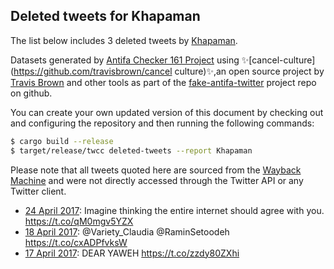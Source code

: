 ## Deleted tweets for Khapaman

The list below includes 3 deleted tweets by
[Khapaman](https://twitter.com/Khapaman).



Datasets generated by [Antifa Checker 161 Project](https://twitter.com/antifacheck161) using ✨[cancel-culture](https://github.com/travisbrown/cancel culture)✨,an open source project by [Travis Brown](https://twitter.com/travisbrown) and other tools as part of the [fake-antifa-twitter](https://github.com/antifacheck161/fake-antifa-twitter) project repo on github.


You can create your own updated version of this document by checking out and configuring the
repository and then running the following commands:

```bash
$ cargo build --release
$ target/release/twcc deleted-tweets --report Khapaman
```

Please note that all tweets quoted here are sourced from the
[Wayback Machine](https://web.archive.org) and were not directly accessed through the Twitter API or
any Twitter client.

* [24 April 2017](https://web.archive.org/web/20170424001626/https://twitter.com/KHapaman/status/856300766386155521): Imagine thinking the entire internet should agree with you. https://t.co/qM0mgv5YZX <!--856300766386155521-->
* [18 April 2017](https://web.archive.org/web/20170418034506/https://twitter.com/KHapaman/status/854178947684343809): @Variety_Claudia @RaminSetoodeh  https://t.co/cxADPfvksW <!--854178947684343809-->
* [17 April 2017](https://web.archive.org/web/20170417181137/https://twitter.com/KHapaman/status/854034625894785029): DEAR YAWEH https://t.co/zzdy80ZXhi <!--854034625894785029-->
